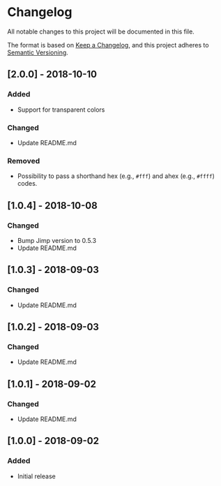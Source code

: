 # Changelog
All notable changes to this project will be documented in this file.

The format is based on [Keep a Changelog](https://keepachangelog.com/en/1.0.0/),
and this project adheres to [Semantic Versioning](https://semver.org/spec/v2.0.0.html).

## [2.0.0] - 2018-10-10
### Added
- Support for transparent colors

### Changed
- Update README.md

### Removed
- Possibility to pass a shorthand hex (e.g., `#fff`) and ahex (e.g., `#ffff`) codes.

## [1.0.4] - 2018-10-08
### Changed
- Bump Jimp version to 0.5.3
- Update README.md

## [1.0.3] - 2018-09-03
### Changed
- Update README.md

## [1.0.2] - 2018-09-03
### Changed
- Update README.md

## [1.0.1] - 2018-09-02
### Changed
- Update README.md

## [1.0.0] - 2018-09-02
### Added
- Initial release
